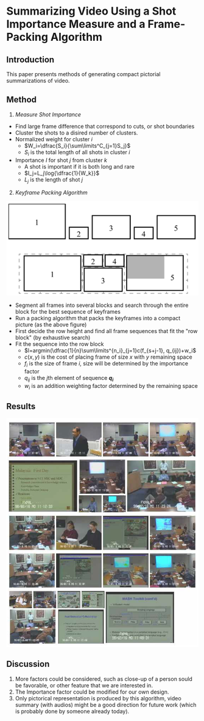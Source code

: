 # Summarizing Video Using a Shot Importance Measure and a Frame-Packing Algorithm

## Introduction

This paper presents methods of generating compact pictorial summarizations of video.

## Method

1. *Measure Shot Importance*
- Find large frame difference that correspond to cuts, or shot boundaries
- Cluster the shots to a disired number of clusters.
- Normalized weight for cluster $i$
	- $W_i=\dfrac{S_i}{\sum\limits^C_{j=1}S_j}$
	- $S_i$ is the total length of all shots in cluster $i$
- Importance $I$ for shot $j$ from cluster $k$
	- A shot is important if it is both long and rare
	- $I_j=L_j\log{\dfrac{1}{W_k}}$
	- $L_j$ is the length of shot $j$

2. *Keyframe Packing Algorithm*

![](./figure/summarizing_video_using_a_shot_importance_measure_and_a_frame-packing_algorithm.png)

- Segment all frames into several blocks and search through the entire block for the best sequence of keyframes
- Run a packing algorithm that packs the keyframes into a compact picture (as the above figure)
- First decide the row height and find all frame sequences that fit the "row block" (by exhaustive search)
- Fit the sequence into the row block
	- $l=argmin(\dfrac{1}{n}\sum\limits^{n_i}_{j=1}c(f_{s+j-1}, q_{ij})+w_i$
	- $c(x, y)$ is the cost of placing frame of size $x$ with $y$ remaining space
	- $f_i$ is the size of frame $i$, size will be determined by the importance factor
	- $q_{ij}$ is the $j$th element of sequence **$q_i$**
	- $w_i$ is an addition weighting factor determined by the remaining space

## Results

![](./figure/summarizing_video_using_a_shot_importance_measure_and_a_frame-packing_algorithm_result.png)


## Discussion

1. More factors could be considered, such as close-up of a person sould be favorable, or other feature that we are interested in.
2. The Importance factor could be modified for our own design.
3. Only pictorical representation is produced by this algorithm, video summary (with audios) might be a good direction for future work (which is probably done by someone already today).

